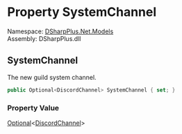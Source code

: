 # Property SystemChannel

Namespace: [DSharpPlus.Net.Models](DSharpPlus.Net.Models.md)  
Assembly: DSharpPlus.dll

## <a id="DSharpPlus_Net_Models_GuildEditModel_SystemChannel"></a>SystemChannel

The new guild system channel.

```csharp
public Optional<DiscordChannel> SystemChannel { set; }
```

### Property Value

[Optional](DSharpPlus.Entities.Optional\-1.md)<[DiscordChannel](DSharpPlus.Entities.DiscordChannel.md)\>

